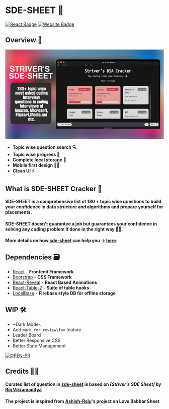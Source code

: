 # SDE-SHEET 🚀

[![React Badge](http://img.shields.io/badge/Powered%20By-React-blue?style=for-the-badge&logo=react)](https://reactjs.org/)
[![Website Badge](https://img.shields.io/badge/Visit-Now-green?style=for-the-badge&logo=vercel)](https://450dsa.com/)

## Overview 👀

![](.gitres/cover.png)

- **Topic wise question search 🔍**
- **Topic wise progress 🧐**
- **Complete local storage 📂**
- **Mobile first design ✌🏻**
- **Clean UI ⚡**

## What is SDE-SHEET Cracker 🤔

#### SDE-SHEET is a comprehensive list of 180 + topic wise questions to build your confidence in data structure and algorithms and prepare yourself for placements.

#### SDE-SHEET doesn't guarantee a job but guarantees your confidence in solving any coding problem if done in the right way 👍🏻.

#### More details on how [sde-sheet] can help you -> [here].

#### 

## Dependencies 🗃

- [React] - **Frontend Framework**
- [Bootstrap] - **CSS Framework**
- [React-Reveal] - **React Based Animations**
- [React-Table-2] - **Suite of table hooks**
- [LocalBase] - **Firebase style DB for offline storage**

## WIP 🛠

- ~Dark Mode~
- Add `mark for review\fav` feature
- Leader Board
- Better Responsive CSS
- Better State Management



[![OPEN-PR](https://img.shields.io/badge/Open%20For-PR-orange?style=for-the-badge&logo=github)](https://github.com/harshvardhansb/sedsheet)

## Credits 🙏🏻

#### Curated list of question in [sde-sheet] is based on _[Striver’s SDE Sheet]_ by [Raj Vikramaditya]
#### The project is inspired from [Ashish-Raju]'s project on Love Babbar Sheet

[here]: https://bit.ly/linkedinYtLink
[sde-sheet]: https://takeuforward.org/interviews/strivers-sde-sheet-top-coding-interview-problems/
[Raj Vikramaditya]: https://www.linkedin.com/in/rajarvp/
[localbase]: https://github.com/dannyconnell/localbase
[Ashish-Raju]: https://www.linkedin.com/in/asishraju/
[react-reveal]: https://www.react-reveal.com/
[bootstrap]: https://react-bootstrap.github.io/
[react]: https://reactjs.org/
[react-table-2]: https://react-bootstrap-table.github.io/react-bootstrap-table2/
